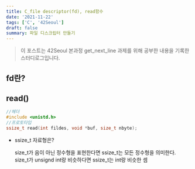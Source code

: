 ```yaml
---
title: C_file descriptor(fd), read함수
date: '2021-11-22'
tags: ['C', '42Seoul']
draft: false
summary: 파일 디스크립터 만들기
---
```


> 이 포스트는 42Seoul 본과정 get_next_line 과제를 위해 공부한 내용을 기록한 스터디로그입니다.

## fd란?

## read()

```c
//헤더
#include <unistd.h>
//프로토타입
ssize_t read(int fildes, void *buf, size_t nbyte);
```

- ssize_t 자료형은?

  size_t가 음이 아닌 정수형을 표현한다면 ssize_t는 모든 정수형을 의미한다. size_t가 unsignd int랑 비슷하다면 ssize_t는 int랑 비슷한 셈
